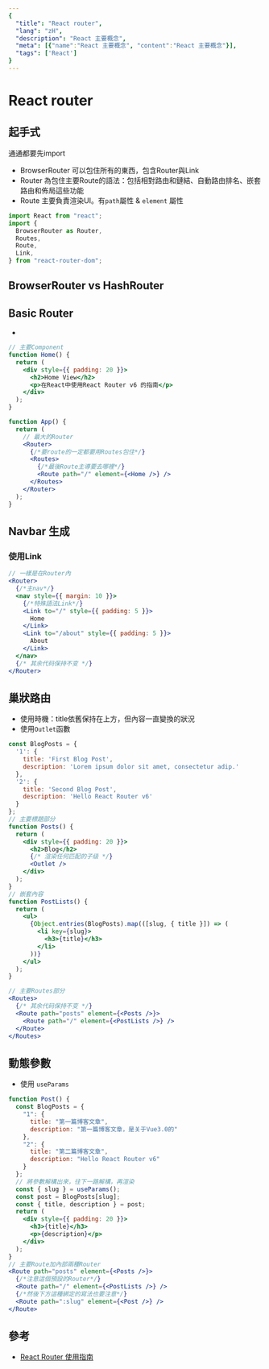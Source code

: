 ```yaml
---
{
  "title": "React router",
  "lang": "zH",
  "description": "React 主要概念",
  "meta": [{"name":"React 主要概念", "content":"React 主要概念"}],
  "tags": ['React']
}
---
```

# React router
## 起手式
通通都要先import
* BrowserRouter 可以包住所有的東西，包含Router與Link
* Router 為包住主要Route的語法：包括相對路由和鏈結、自動路由排名、嵌套路由和佈局這些功能
* Route 主要負責渲染UI。有`path`屬性 & `element` 屬性
```jsx
import React from "react";
import {
  BrowserRouter as Router,
  Routes, 
  Route,
  Link,
} from "react-router-dom";
```

## BrowserRouter vs HashRouter

## Basic Router
* 
```jsx
// 主要Component
function Home() {
  return (
    <div style={{ padding: 20 }}>
      <h2>Home View</h2>
      <p>在React中使用React Router v6 的指南</p>
    </div>
  );
}

function App() {
  return (
    // 最大的Router
    <Router>
      {/*要route的一定都要用Routes包住*/}
      <Routes>
        {/*最後Route主導要去哪裡*/}
        <Route path="/" element={<Home />} />
      </Routes>
    </Router>
  );
}
```

## Navbar 生成
### 使用Link
```jsx
// 一樣是在Router內
<Router>
  {/*主nav*/}
  <nav style={{ margin: 10 }}>
    {/*特殊語法Link*/}
    <Link to="/" style={{ padding: 5 }}>
      Home
    </Link>
    <Link to="/about" style={{ padding: 5 }}>
      About
    </Link>
  </nav>
  {/* 其余代码保持不变 */}
</Router>
```

## 巢狀路由
* 使用時機：title依舊保持在上方，但內容一直變換的狀況
* 使用`Outlet`函數
```jsx
const BlogPosts = {
  '1': {
    title: 'First Blog Post',
    description: 'Lorem ipsum dolor sit amet, consectetur adip.'
  },
  '2': {
    title: 'Second Blog Post',
    description: 'Hello React Router v6'
  }
};
// 主要標題部分
function Posts() {
  return (
    <div style={{ padding: 20 }}>
      <h2>Blog</h2>
      {/* 渲染任何匹配的子级 */}
      <Outlet />
    </div>
  );
}
// 嵌套內容
function PostLists() {
  return (
    <ul>
      {Object.entries(BlogPosts).map(([slug, { title }]) => (
        <li key={slug}>
          <h3>{title}</h3>
        </li>
      ))}
    </ul>
  );
}

// 主要Routes部分
<Routes>
  {/* 其余代码保持不变 */}
  <Route path="posts" element={<Posts />}>
    <Route path="/" element={<PostLists />} />
  </Route>
</Routes>
```

## 動態參數
* 使用 `useParams`
```jsx
function Post() {
  const BlogPosts = {
    "1": {
      title: "第一篇博客文章",
      description: "第一篇博客文章，是关于Vue3.0的"
    },
    "2": {
      title: "第二篇博客文章",
      description: "Hello React Router v6"
    }
  };
  // 將參數解構出來，往下一路解構，再渲染
  const { slug } = useParams();
  const post = BlogPosts[slug];
  const { title, description } = post;
  return (
    <div style={{ padding: 20 }}>
      <h3>{title}</h3>
      <p>{description}</p>
    </div>
  );
}
// 主要Route加內部兩種Router
<Route path="posts" element={<Posts />}>
  {/*注意這個預設的Router*/}
  <Route path="/" element={<PostLists />} />
  {/*然後下方這種綁定的寫法也要注意*/}
  <Route path=":slug" element={<Post />} />
</Route>

```

## 參考
* [React Router 使用指南](https://juejin.cn/post/6862305213148381198#heading-0)

